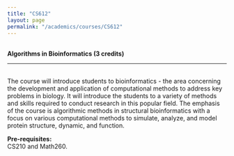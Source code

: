 ```yaml
---
title: "CS612"
layout: page
permalink: "/academics/courses/CS612"
---
```




\
**Algorithms in Bioinformatics (3 credits)**

---

\
The course will introduce students to bioinformatics - the area concerning the development and application of computational methods to address key problems in biology. It will introduce the students to a variety of methods and skills required to conduct research in this popular field. The emphasis of the course is algorithmic methods in structural bioinformatics with a focus on various computational methods to simulate, analyze, and model protein structure, dynamic, and function.

**Pre-requisites:**
\
CS210 and Math260.
